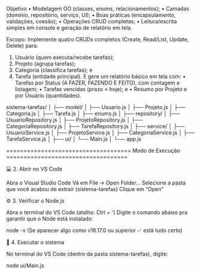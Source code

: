 Objetivo
  • Modelagem OO (classes, enums, relacionamentos);
  • Camadas (domínio, repositório, serviço, UI);
  • Boas práticas (encapsulamento, validações, coesão);
  • Operações CRUD completas;
  • Leitura/escrita simples em console e geração de relatório em tela.

Escopo: 
  Implemente quatro CRUDs completos (Create, Read/List, Update, Delete) para:
  1. Usuário (quem executa/recebe tarefas);
  2. Projeto (agrupa tarefas);
  3. Categoria (classifica tarefas); e
  4. Tarefa (entidade principal).
  E gere um relatório básico em tela com:
  • Tarefas por Status (A FAZER, FAZENDO E FEITO), com contagem e listagem;
  • Tarefas vencidas (prazo < hoje); e
  • Resumo por Projeto e por Usuário (quantidades).

sistema-tarefas/
│
├── model/
│   ├── Usuario.js
│   ├── Projeto.js
│   ├── Categoria.js
│   ├── Tarefa.js
│   ├── enums.js
│
├── repository/
│   ├── UsuarioRepository.js
│   ├── ProjetoRepository.js
│   ├── CategoriaRepository.js
│   ├── TarefaRepository.js
│
├── service/
│   ├── UsuarioService.js
│   ├── ProjetoService.js
│   ├── CategoriaService.js
│   ├── TarefaService.js
│
├── ui/
│   └── Main.js
│
└── app.js


==================================== Modo de Execução ===================================

💻 2. Abrir no VS Code

Abra o Visual Studio Code
Vá em File → Open Folder...
Selecione a pasta que você acabou de extrair (sistema-tarefas)
Clique em “Open”

⚙️ 3. Verificar o Node.js

Abra o terminal do VS Code (atalho: Ctrl + ')
Digite o comando abaixo pra garantir que o Node está instalado:

node -v
(Se aparecer algo como v18.17.0 ou superior ✅ está tudo certo)

🚀 4. Executar o sistema

No terminal do VS Code (dentro da pasta sistema-tarefas), digite:

node ui/Main.js



